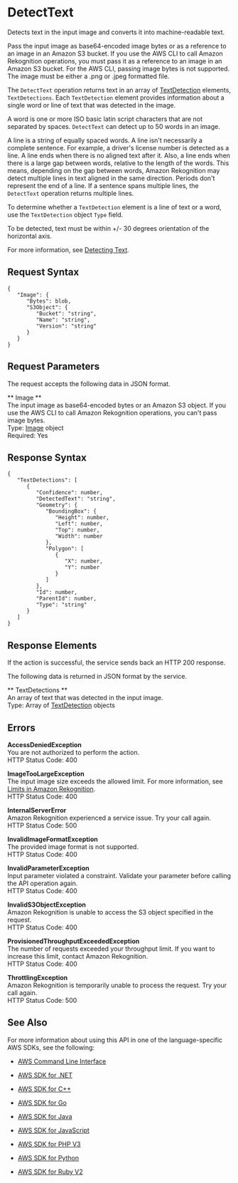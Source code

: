 # DetectText<a name="API_DetectText"></a>

Detects text in the input image and converts it into machine\-readable text\.

Pass the input image as base64\-encoded image bytes or as a reference to an image in an Amazon S3 bucket\. If you use the AWS CLI to call Amazon Rekognition operations, you must pass it as a reference to an image in an Amazon S3 bucket\. For the AWS CLI, passing image bytes is not supported\. The image must be either a \.png or \.jpeg formatted file\. 

The `DetectText` operation returns text in an array of [TextDetection](API_TextDetection.md) elements, `TextDetections`\. Each `TextDetection` element provides information about a single word or line of text that was detected in the image\. 

A word is one or more ISO basic latin script characters that are not separated by spaces\. `DetectText` can detect up to 50 words in an image\.

A line is a string of equally spaced words\. A line isn't necessarily a complete sentence\. For example, a driver's license number is detected as a line\. A line ends when there is no aligned text after it\. Also, a line ends when there is a large gap between words, relative to the length of the words\. This means, depending on the gap between words, Amazon Rekognition may detect multiple lines in text aligned in the same direction\. Periods don't represent the end of a line\. If a sentence spans multiple lines, the `DetectText` operation returns multiple lines\.

To determine whether a `TextDetection` element is a line of text or a word, use the `TextDetection` object `Type` field\. 

To be detected, text must be within \+/\- 30 degrees orientation of the horizontal axis\.

For more information, see [Detecting Text](text-detection.md)\.

## Request Syntax<a name="API_DetectText_RequestSyntax"></a>

```
{
   "Image": { 
      "Bytes": blob,
      "S3Object": { 
         "Bucket": "string",
         "Name": "string",
         "Version": "string"
      }
   }
}
```

## Request Parameters<a name="API_DetectText_RequestParameters"></a>

The request accepts the following data in JSON format\.

 ** Image **   
The input image as base64\-encoded bytes or an Amazon S3 object\. If you use the AWS CLI to call Amazon Rekognition operations, you can't pass image bytes\.   
Type: [Image](API_Image.md) object  
Required: Yes

## Response Syntax<a name="API_DetectText_ResponseSyntax"></a>

```
{
   "TextDetections": [ 
      { 
         "Confidence": number,
         "DetectedText": "string",
         "Geometry": { 
            "BoundingBox": { 
               "Height": number,
               "Left": number,
               "Top": number,
               "Width": number
            },
            "Polygon": [ 
               { 
                  "X": number,
                  "Y": number
               }
            ]
         },
         "Id": number,
         "ParentId": number,
         "Type": "string"
      }
   ]
}
```

## Response Elements<a name="API_DetectText_ResponseElements"></a>

If the action is successful, the service sends back an HTTP 200 response\.

The following data is returned in JSON format by the service\.

 ** TextDetections **   
An array of text that was detected in the input image\.  
Type: Array of [TextDetection](API_TextDetection.md) objects

## Errors<a name="API_DetectText_Errors"></a>

 **AccessDeniedException**   
You are not authorized to perform the action\.  
HTTP Status Code: 400

 **ImageTooLargeException**   
The input image size exceeds the allowed limit\. For more information, see [Limits in Amazon Rekognition](limits.md)\.   
HTTP Status Code: 400

 **InternalServerError**   
Amazon Rekognition experienced a service issue\. Try your call again\.  
HTTP Status Code: 500

 **InvalidImageFormatException**   
The provided image format is not supported\.   
HTTP Status Code: 400

 **InvalidParameterException**   
Input parameter violated a constraint\. Validate your parameter before calling the API operation again\.  
HTTP Status Code: 400

 **InvalidS3ObjectException**   
Amazon Rekognition is unable to access the S3 object specified in the request\.  
HTTP Status Code: 400

 **ProvisionedThroughputExceededException**   
The number of requests exceeded your throughput limit\. If you want to increase this limit, contact Amazon Rekognition\.  
HTTP Status Code: 400

 **ThrottlingException**   
Amazon Rekognition is temporarily unable to process the request\. Try your call again\.  
HTTP Status Code: 500

## See Also<a name="API_DetectText_SeeAlso"></a>

For more information about using this API in one of the language\-specific AWS SDKs, see the following:

+  [AWS Command Line Interface](http://docs.aws.amazon.com/goto/aws-cli/rekognition-2016-06-27/DetectText) 

+  [AWS SDK for \.NET](http://docs.aws.amazon.com/goto/DotNetSDKV3/rekognition-2016-06-27/DetectText) 

+  [AWS SDK for C\+\+](http://docs.aws.amazon.com/goto/SdkForCpp/rekognition-2016-06-27/DetectText) 

+  [AWS SDK for Go](http://docs.aws.amazon.com/goto/SdkForGoV1/rekognition-2016-06-27/DetectText) 

+  [AWS SDK for Java](http://docs.aws.amazon.com/goto/SdkForJava/rekognition-2016-06-27/DetectText) 

+  [AWS SDK for JavaScript](http://docs.aws.amazon.com/goto/AWSJavaScriptSDK/rekognition-2016-06-27/DetectText) 

+  [AWS SDK for PHP V3](http://docs.aws.amazon.com/goto/SdkForPHPV3/rekognition-2016-06-27/DetectText) 

+  [AWS SDK for Python](http://docs.aws.amazon.com/goto/boto3/rekognition-2016-06-27/DetectText) 

+  [AWS SDK for Ruby V2](http://docs.aws.amazon.com/goto/SdkForRubyV2/rekognition-2016-06-27/DetectText) 